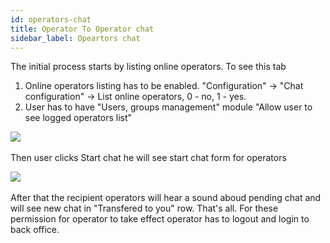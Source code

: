 ```yaml
---
id: operators-chat
title: Operator To Operator chat
sidebar_label: Opeartors chat
---
```


The initial process starts by listing online operators. To see this tab 

1.  Online operators listing has to be enabled. "Configuration" -> "Chat configuration" -> List online operators, 0 - no, 1 - yes.
2.  User has to have "Users, groups management" module "Allow user to see logged operators list"

​![](https://livehelperchat.com/var/media/images/online-operators.png)

Then user clicks Start chat he will see start chat form for operators

![](https://livehelperchat.com/var/media/images/start-chat-with-operator.png)​

After that the recipient operators will hear a sound aboud pending chat and will see new chat in "Transfered to you" row. That's all. For these permission for operator to take effect operator has to logout and login to back office.